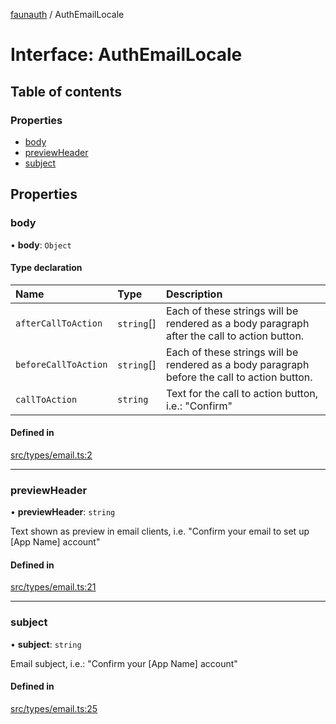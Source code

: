 [faunauth](../index.md) / AuthEmailLocale

# Interface: AuthEmailLocale

## Table of contents

### Properties

- [body](AuthEmailLocale.md#body)
- [previewHeader](AuthEmailLocale.md#previewheader)
- [subject](AuthEmailLocale.md#subject)

## Properties

### body

• **body**: `Object`

#### Type declaration

| Name | Type | Description |
| :------ | :------ | :------ |
| `afterCallToAction` | `string`[] | Each of these strings will be rendered as a body paragraph after the call to action button. |
| `beforeCallToAction` | `string`[] | Each of these strings will be rendered as a body paragraph before the call to action button. |
| `callToAction` | `string` | Text for the call to action button, i.e.: "Confirm" |

#### Defined in

[src/types/email.ts:2](https://github.com/alexnitta/faunauth/blob/b9d71a1/src/types/email.ts#L2)

___

### previewHeader

• **previewHeader**: `string`

Text shown as preview in email clients, i.e. "Confirm your email to set up [App Name] account"

#### Defined in

[src/types/email.ts:21](https://github.com/alexnitta/faunauth/blob/b9d71a1/src/types/email.ts#L21)

___

### subject

• **subject**: `string`

Email subject, i.e.: "Confirm your [App Name] account"

#### Defined in

[src/types/email.ts:25](https://github.com/alexnitta/faunauth/blob/b9d71a1/src/types/email.ts#L25)

